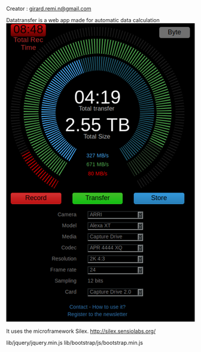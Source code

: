 Creator : girard.remi.n@gmail.com

Datatransfer is a web app made for automatic data calculation
![](web/pictures/doc/interface02.png)

It uses the microframework Silex.
http://silex.sensiolabs.org/

lib/jquery/jquery.min.js
lib/bootstrap/js/bootstrap.min.js
